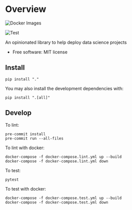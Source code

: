 # Overview

![Docker Images](https://github.com/pennsignals/dsdk/workflows/.github/workflows/publish.yml/badge.svg)

![Test](https://github.com/pennsignals/dsdk/workflows/.github/workflows/test.yml/badge.svg)

An opinionated library to help deploy data science projects

* Free software: MIT license

## Install

    pip install "."

You may also install the development dependencies with:

    pip install ".[all]"

## Develop

To lint:

    pre-commit install
    pre-commit run --all-files

To lint with docker:

    docker-compose -f docker-compose.lint.yml up --build
    docker-compose -f docker-compose.lint.yml down

To test:

    pytest

To test with docker:

    docker-compose -f docker-compose.test.yml up --build
    docker-compose -f docker-compose.test.yml down
